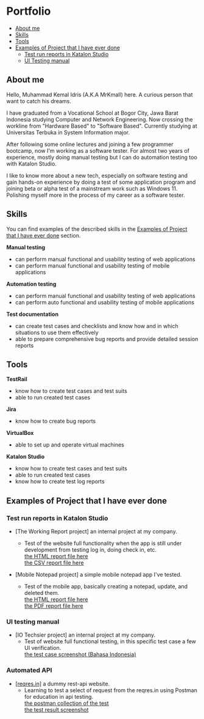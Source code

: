 # Portfolio
- [About me](#about-me)
- [Skills](#skills)
- [Tools](#tools)
- [Examples of Project that I have ever done](#examples-of-project-that-i-have-ever-done)
  * [Test run reports in Katalon Studio](#test-run-reports-in-katalon-studio)
  * [UI Testing manual](#ui-testing-manual)

## About me

Hello, Muhammad Kemal Idris (A.K.A MrKmall) here. A curious person that want to catch his dreams.

I have graduated from a Vocational School at Bogor City, Jawa Barat Indonesia studying Computer and Network Engineering.
Now crossing the workline from "Hardware Based" to "Software Based". Currently studying at Universitas Terbuka in System Information major.

After following some online lectures and joining a few programmer bootcamp, now I'm working as a software tester.
For almost two years of experience, mostly doing manual testing but I can do automation testing too with Katalon Studio.

I like to know more about a new tech, especially on software testing and gain hands-on experience by doing a test of some application program and joining beta or alpha test of a mainstream work such as Windows 11.
Polishing myself more in the process of my career as a software tester.

## Skills

You can find examples of the described skills in the [Examples of Project that I have ever done](#examples-of-project-that-i-have-ever-done) section.

__Manual testing__
  * can perform manual functional and usability testing of web applications
  * can perform manual functional and usability testing of mobile applications

__Automation testing__
  * can perform manual functional and usability testing of web applications
  * can perform auto functional and usability testing of mobile applications

__Test documentation__
  * can create test cases and checklists and know how and in which situations to use them effectively
  * able to prepare comprehensive bug reports and provide detailed session reports

## Tools

__TestRail__
  * know how to create test cases and test suits
  * able to run created test cases

__Jira__
  * know how to create bug reports

__VirtualBox__
  * able to set up and operate virtual machines

__Katalon Studio__
  * know how to create test cases and test suits
  * able to run created test cases
  * know how to create test log reports

## Examples of Project that I have ever done

### Test run reports in Katalon Studio

- [The Working Report project] an internal project at my company.
  * Test of the website full functionality when the app is still under development from testing log in, doing check in, etc.\
  [the HTML report file here](https://drive.google.com/file/d/1nVYMVdceHmLErOuxxgpjY0dStxlp9kCy/view?usp=sharing)\
  [the CSV report file here](https://drive.google.com/file/d/1taI4oMOXp2alrkBJ0BXsXwzapElrLyLE/view?usp=sharing)

- [Mobile Notepad project] a simple mobile notepad app I've tested.
  * Test of the mobile app, basically creating a notepad, update, and deleted them.\
  [the HTML report file here](https://drive.google.com/file/d/1slM9GR3lYcVY1HTL-iO4EtD-JMoE1B10/view?usp=sharing)\
  [the PDF report file here](https://drive.google.com/file/d/1d-NjIITrtSWBUrOzJIhI2XClNJwoZrtG/view?usp=sharing)

### UI testing manual

- [IO Techsier project] an internal project at my company.
  * Test of website full functional testing, in this specific test case a few UI verification.\
  [the test case screenshot (Bahasa Indonesia)](https://drive.google.com/file/d/1ha4Mmy33iTneEnDCbFvbVcdrJgBuX7Nm/view?usp=sharing)
  
### Automated API

- [[reqres.in]](https://reqres.in/) a dummy rest-api website.
  * Learning to test a select of request from the reqres.in using Postman for education in api testing.\
  [the postman collection of the test](https://drive.google.com/file/d/1GERKbgsPymEMWdMq41cLPiyNaj4AlS36/view?usp=sharing)\
  [the test result screenshot](https://drive.google.com/file/d/1yOMQAmTqGx42NUunXU0YPFciOe7ocnya/view?usp=sharing)
